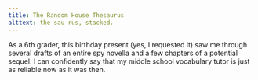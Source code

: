 ```yaml
---
title: The Random House Thesaurus
alttext: the-sau-rus, stacked.
---
```


As a 6th grader, this birthday present (yes, I requested it) saw me through several drafts of an entire spy novella and a few chapters of a potential sequel. I can confidently say that my middle school vocabulary tutor is just as reliable now as it was then.
